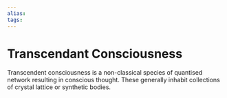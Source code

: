 ```yaml
---
alias:
tags:
---
```


# Transcendant Consciousness

Transcendent consciousness is a non-classical species of quantised network resulting in conscious thought. These generally inhabit collections of crystal lattice or synthetic bodies. 